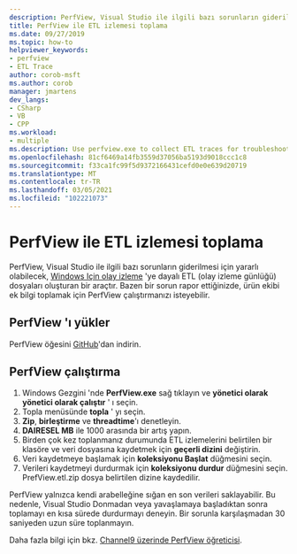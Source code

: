 ```yaml
---
description: PerfView, Visual Studio ile ilgili bazı sorunların giderilmesi için yararlı olabilecek, Windows için olay Izleme 'ye dayalı ETL (olay izleme günlüğü) dosyaları oluşturan bir araçtır.
title: PerfView ile ETL izlemesi toplama
ms.date: 09/27/2019
ms.topic: how-to
helpviewer_keywords:
- perfview
- ETL Trace
author: corob-msft
ms.author: corob
manager: jmartens
dev_langs:
- CSharp
- VB
- CPP
ms.workload:
- multiple
ms.description: Use perfview.exe to collect ETL traces for troubleshooting issues with Visual Studio
ms.openlocfilehash: 81cf6469a14fb3559d37056ba5193d9018ccc1c8
ms.sourcegitcommit: f33ca1fc99f5d9372166431cefd0e0e639d20719
ms.translationtype: MT
ms.contentlocale: tr-TR
ms.lasthandoff: 03/05/2021
ms.locfileid: "102221073"
---
```

# <a name="collect-an-etl-trace-with-perfview"></a>PerfView ile ETL izlemesi toplama

PerfView, Visual Studio ile ilgili bazı sorunların giderilmesi için yararlı olabilecek, [Windows Için olay izleme](/windows/desktop/ETW/event-tracing-portal) 'ye dayalı ETL (olay izleme günlüğü) dosyaları oluşturan bir araçtır. Bazen bir sorun rapor ettiğinizde, ürün ekibi ek bilgi toplamak için PerfView çalıştırmanızı isteyebilir.

## <a name="install-perfview"></a>PerfView 'ı yükler

PerfView öğesini [GitHub](https://github.com/Microsoft/perfview/blob/master/documentation/Downloading.md)'dan indirin.

## <a name="run-perfview"></a>PerfView çalıştırma

1. Windows Gezgini 'nde **PerfView.exe** sağ tıklayın ve **yönetici olarak yönetici olarak çalıştır** ' ı seçin.
1. Topla menüsünde **topla** ' yı seçin.
1. **Zip**, **birleştirme** ve **threadtime**'ı denetleyin.
1. **DAIRESEL MB** ile 1000 arasında bir artış yapın.
1. Birden çok kez toplanmanız durumunda ETL izlemelerini belirtilen bir klasöre ve veri dosyasına kaydetmek için **geçerli dizini** değiştirin.
1. Veri kaydetmeye başlamak için **koleksiyonu Başlat** düğmesini seçin.
1. Verileri kaydetmeyi durdurmak için **koleksiyonu durdur** düğmesini seçin. PrefView.etl.zip dosya belirtilen dizine kaydedilir.

PerfView yalnızca kendi arabelleğine sığan en son verileri saklayabilir. Bu nedenle, Visual Studio Donmadan veya yavaşlamaya başladıktan sonra toplamayı en kısa sürede durdurmayı deneyin. Bir sorunla karşılaşmadan 30 saniyeden uzun süre toplanmayın.

Daha fazla bilgi için bkz. [Channel9 üzerinde PerfView öğreticisi](https://channel9.msdn.com/Series/PerfView-Tutorial/PerfView-Tutorial-1-Collecting-data-with-the-Run-command).

